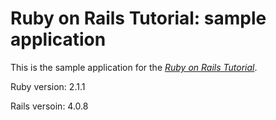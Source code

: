 # Ruby on Rails Tutorial: sample application

This is the sample application for
the [*Ruby on Rails Tutorial*](http://railstutorial.org/).

Ruby version: 2.1.1

Rails versoin: 4.0.8